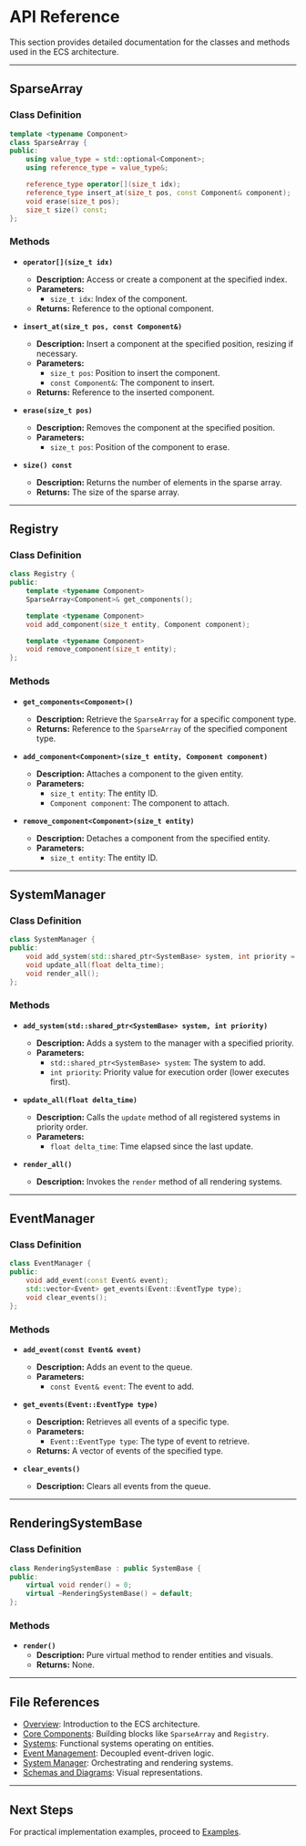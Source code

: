# API Reference

This section provides detailed documentation for the classes and methods used in the ECS architecture.

---

## SparseArray

### Class Definition
```cpp
template <typename Component>
class SparseArray {
public:
    using value_type = std::optional<Component>;
    using reference_type = value_type&;

    reference_type operator[](size_t idx);
    reference_type insert_at(size_t pos, const Component& component);
    void erase(size_t pos);
    size_t size() const;
};
```

### Methods
- **`operator[](size_t idx)`**
  - **Description:** Access or create a component at the specified index.
  - **Parameters:**
    - `size_t idx`: Index of the component.
  - **Returns:** Reference to the optional component.

- **`insert_at(size_t pos, const Component&)`**
  - **Description:** Insert a component at the specified position, resizing if necessary.
  - **Parameters:**
    - `size_t pos`: Position to insert the component.
    - `const Component&`: The component to insert.
  - **Returns:** Reference to the inserted component.

- **`erase(size_t pos)`**
  - **Description:** Removes the component at the specified position.
  - **Parameters:**
    - `size_t pos`: Position of the component to erase.

- **`size() const`**
  - **Description:** Returns the number of elements in the sparse array.
  - **Returns:** The size of the sparse array.

---

## Registry

### Class Definition
```cpp
class Registry {
public:
    template <typename Component>
    SparseArray<Component>& get_components();

    template <typename Component>
    void add_component(size_t entity, Component component);

    template <typename Component>
    void remove_component(size_t entity);
};
```

### Methods
- **`get_components<Component>()`**
  - **Description:** Retrieve the `SparseArray` for a specific component type.
  - **Returns:** Reference to the `SparseArray` of the specified component type.

- **`add_component<Component>(size_t entity, Component component)`**
  - **Description:** Attaches a component to the given entity.
  - **Parameters:**
    - `size_t entity`: The entity ID.
    - `Component component`: The component to attach.

- **`remove_component<Component>(size_t entity)`**
  - **Description:** Detaches a component from the specified entity.
  - **Parameters:**
    - `size_t entity`: The entity ID.

---

## SystemManager

### Class Definition
```cpp
class SystemManager {
public:
    void add_system(std::shared_ptr<SystemBase> system, int priority = 0);
    void update_all(float delta_time);
    void render_all();
};
```

### Methods
- **`add_system(std::shared_ptr<SystemBase> system, int priority)`**
  - **Description:** Adds a system to the manager with a specified priority.
  - **Parameters:**
    - `std::shared_ptr<SystemBase> system`: The system to add.
    - `int priority`: Priority value for execution order (lower executes first).

- **`update_all(float delta_time)`**
  - **Description:** Calls the `update` method of all registered systems in priority order.
  - **Parameters:**
    - `float delta_time`: Time elapsed since the last update.

- **`render_all()`**
  - **Description:** Invokes the `render` method of all rendering systems.

---

## EventManager

### Class Definition
```cpp
class EventManager {
public:
    void add_event(const Event& event);
    std::vector<Event> get_events(Event::EventType type);
    void clear_events();
};
```

### Methods
- **`add_event(const Event& event)`**
  - **Description:** Adds an event to the queue.
  - **Parameters:**
    - `const Event& event`: The event to add.

- **`get_events(Event::EventType type)`**
  - **Description:** Retrieves all events of a specific type.
  - **Parameters:**
    - `Event::EventType type`: The type of event to retrieve.
  - **Returns:** A vector of events of the specified type.

- **`clear_events()`**
  - **Description:** Clears all events from the queue.

---

## RenderingSystemBase

### Class Definition
```cpp
class RenderingSystemBase : public SystemBase {
public:
    virtual void render() = 0;
    virtual ~RenderingSystemBase() = default;
};
```

### Methods
- **`render()`**
  - **Description:** Pure virtual method to render entities and visuals.
  - **Returns:** None.

---

## File References
- [Overview](./Overview.md): Introduction to the ECS architecture.
- [Core Components](./CoreComponents.md): Building blocks like `SparseArray` and `Registry`.
- [Systems](./Systems.md): Functional systems operating on entities.
- [Event Management](./EventManagement.md): Decoupled event-driven logic.
- [System Manager](./SystemManager.md): Orchestrating and rendering systems.
- [Schemas and Diagrams](./SchemasAndDiagrams.md): Visual representations.

---

## Next Steps
For practical implementation examples, proceed to [Examples](./Examples.md).

